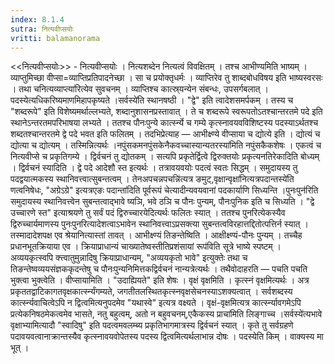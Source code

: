 ```yaml
---
index: 8.1.4
sutra: नित्यवीप्सयोः
vritti: balamanorama
---
```


<<नित्यवीप्सयोः>> - नित्यवीप्सयोः । नित्यशब्देन नित्यत्वं विवक्षितम् । तश्च आभीण्यमिति भाष्यम् । व्याप्तुमिच्छा वीप्सा=व्याप्तिप्रतिपादनेच्छा । सा च प्रयोक्तृधर्मः । व्याप्तिरेव तु शाब्दबोधविषय इति भाष्यस्वरसः । तथा चनित्यव्याप्त्या॑रित्येव सुवचनम् । व्याप्तिश्च कात्स्र्यन्येन संबन्धः, उपसर्गबलात् । पदस्येत्यधिकरिष्यमाणमिहापकृष्यते ।सर्वस्ये॑ति स्थानषष्ठी । "द्वे" इति त्वादेशसमर्पकम् । तस्य च "शब्दरूपे" इति विशेष्यमर्थाल्लभ्यते, शब्दानुशासनप्रस्तावात् । ते च शब्दरूपे स्वरूपतोऽतश्चान्तरतमे पदे इति स्थानेऽन्तरतमपरिभाषया लभ्यते । ततश्च पौनःपुन्ये कार्त्स्न्ये च गम्ये कृत्स्नावयवविशिष्टस्य पदस्याऽर्थतश्च शब्दतश्चान्तरतमे द्वे पदे भवत इति फलितम् । तदभिप्रेत्याह — आभीक्ष्ण्ये वीप्साया च द्योत्ये इति । द्योत्यं च द्योत्या च द्योत्यम् । तस्मिन्नित्यर्थः ।नपुंसकमनपुंसकेनैकवच्चास्यान्यतरस्या॑मिति नपुंसकैकशेषः । एकत्वं च नित्यवीप्से च प्रकृतिगम्ये । द्विर्वचनं तु द्योतकम् । सत्यपि प्रकृतेर्द्वित्वे द्विरुक्तयोः प्रकृत्यनतिरेकादिति बोध्यम् । द्विर्वचनं स्यादिति । द्वे पदे आदेशौ स्त इत्यर्थः । तत्रावयवयोः पदत्वं स्वतः सिद्धम् । समुदायस्य तु पदद्वयात्मकस्य स्थानिवत्त्वात्सुबन्तत्वम् । तेनअपचन्नपचन्नि॑त्यत्र ङमुट्,वृक्षान्वृक्षा॑नित्यत्रपदान्तस्ये॑ति णत्वनिषेधः, "अग्रेऽग्रे" इत्यत्रएङः पदान्ता॑दिति पूर्वरूपं चेत्यादीन्यवयवानां पदकार्याणि सिध्यन्ति ।पुनःपुन॑रिति समुदायस्य स्थानिवत्त्वेन सुबन्तत्वाद्भावे ष्यञि, भवे ठञि च पौनः पुन्यम्, पौनःपुनिक इति च सिध्यति । "द्वे उच्चारणे स्त" इत्याश्रयणे तु सर्वं पदं द्विरुच्चारयेदित्यर्थः फलितः स्यात् । ततश्च पुनरित्येकस्यैव द्विरुच्चार्यमाणस्य पुनःपुनरित्यादेशत्वाऽभावेन स्थानिवत्त्वाऽप्रसक्त्या सुबन्तत्वविरहात्तद्दितोत्पत्तिर्न स्यात् । तस्मादादेशपक्ष एव श्रेयानित्यास्तां तावत् । आभीक्ष्ण्यं तिङन्तेष्विति । आक्षीक्ष्ण्यं-पौनः पुन्यम् । तच्चैह प्रधानभूतक्रियाया एव । क्रियाप्राधान्यं चाख्यातेष्वस्तीतिप्रशंसायां रूप॑विति सूत्रे भाष्ये स्पष्टम् । अव्ययकृत्स्वपि क्त्त्वातुमुन्नादिषु क्रियाप्राधान्यम्, "अव्ययकृतो भावे" इत्युक्तेः तथा च तिङन्तेष्वव्ययसंज्ञककृदन्तेषु च पौनःपुन्यनिमित्तकद्विर्वचनं नान्यत्रेत्यर्थः । तथैवोदाहरति — पचति पचति भुक्त्वा भुक्त्वेति । वीप्सायामिति । "उदाह्यियते" इति शेषः । वृक्षं वृक्षमिति । कृत्स्नं वृक्षमित्यर्थः । अत्र प्रकृततद्वाटिकागतवृक्षकार्त्स्न्यंगम्यते, जगतीतलस्थितकृत्स्नवृक्षसेचनस्याऽशक्यत्वात् । सर्वशब्दस्य कार्त्स्न्यवाचित्वेऽपि न द्वित्वमित्यनुपदमेव "यथास्वे" इत्यत्र वक्ष्यते । वृक्षं-वृक्षमित्यत्र कार्त्स्न्यावगमेऽपि प्रत्येकनिषठमेकत्वमेव भासते, नतु बहुत्वम्, अतो न बहुवचनम्,एकैकस्य प्राचा॑मिति लिङ्गाच्च ।सर्वस्ये॑त्यभावे वृक्षाभ्यामित्यादौ "स्वादिषु" इति पदत्वमवलम्ब्य प्रकृतिभागमात्रस्य द्विर्वचनं स्यात् । कृते तु सर्वग्रहणे पदावयवत्वानाक्रान्तस्यैव कृत्स्नावयवोपेतस्य पदस्य द्वित्वमित्यर्थलाभान्न दोषः । पदस्येति किम्  । वाक्यस्य मा भूत् । 